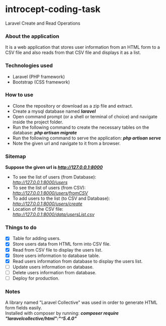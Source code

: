 # introcept-coding-task 
Laravel Create and Read Operations

### About the application
It is a web application that stores user information from an HTML form to a CSV file and also reads from that CSV file and displays it as a list.

### Technologies used
- Laravel (PHP framework)
- Bootstrap (CSS framework)

### How to use
- Clone the repository or download as a zip file and extract.
- Create a mysql database named ***laravel***
- Open command prompt (or a shell or terminal of choice) and navigate inside the project folder.
- Run the following command to create the necessary tables on the database: ***php artisan migrate*** 
- Run the following command to serve the application: ***php artisan serve*** 
- Note the given url and navigate to it from a browser.

### Sitemap
**Suppose the given url is _http://127.0.0.1:8000_**  
- To see the list of users (from Database):  
	*http://127.0.0.1:8000/users*  
- To see the list of users (from CSV):  
	*http://127.0.0.1:8000/users/fromCSV*  
- To add users to the list (to CSV and Database):  
	*http://127.0.0.1:8000/users/create*  
- Location of the CSV file:  
	*http://127.0.0.1:8000/data/usersList.csv*  

### Things to do
- [x] Table for adding users.
- [x] Store users data from HTML form into CSV file.
- [x] Read from CSV file to display the users list.
- [x] Store users information to database table.
- [x] Read users information from database to display the users list.
- [ ] Update users information on database.
- [ ] Delete users information from database.
- [ ] Deploy for production.

### Notes
A library named "Laravel Collective" was used in order to generate HTML form fields easily.  
Installed with composer by running: ***composer require "laravelcollective/html":"^5.4.0"***
